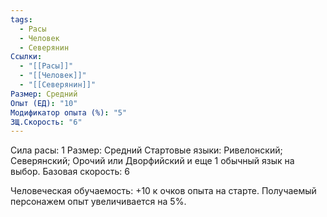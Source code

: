 ```yaml
---
tags:
  - Расы
  - Человек
  - Северянин
Ссылки:
  - "[[Расы]]"
  - "[[Человек]]"
  - "[[Северянин]]"
Размер: Средний
Опыт (ЕД): "10"
Модификатор опыта (%): "5"
ЗЩ.Скорость: "6"
---
```

Сила расы: 1
Размер: Средний
Стартовые языки: Ривелонский; Северянский; Орочий или Дворфийский и еще 1 обычный язык на выбор.
Базовая скорость: 6

Человеческая обучаемость:
+10 к очков опыта на старте.
Получаемый персонажем опыт увеличивается на 5%.



